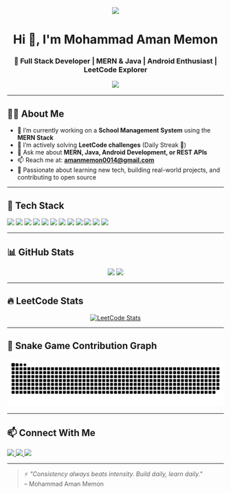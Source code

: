 <div align="center">
  <img height="150" src="https://media.giphy.com/media/M9gbBd9nbDrOTu1Mqx/giphy.gif" />
</div>

<h1 align="center">Hi 👋, I'm Mohammad Aman Memon</h1>
<h3 align="center">🚀 Full Stack Developer | MERN & Java | Android Enthusiast | LeetCode Explorer</h3>

<div align="center">
  <img src="https://profile-counter.glitch.me/Memon-Mohammad-Aman/count.svg?" />
</div>

---

## 🧑‍💻 About Me

- 🔭 I’m currently working on a **School Management System** using the **MERN Stack**  
- 🌱 I’m actively solving **LeetCode challenges** (Daily Streak 💯)  
- 💬 Ask me about **MERN, Java, Android Development, or REST APIs**  
- 📫 Reach me at: **amanmemon0014@gmail.com**  
- 🎯 Passionate about learning new tech, building real-world projects, and contributing to open source

---

## 🚀 Tech Stack

<div align="left">
  <img src="https://cdn.jsdelivr.net/gh/devicons/devicon/icons/javascript/javascript-original.svg" height="40" />
  <img src="https://cdn.jsdelivr.net/gh/devicons/devicon/icons/react/react-original.svg" height="40" />
  <img src="https://cdn.jsdelivr.net/gh/devicons/devicon/icons/nodejs/nodejs-original.svg" height="40" />
  <img src="https://cdn.jsdelivr.net/gh/devicons/devicon/icons/express/express-original.svg" height="40" />
  <img src="https://cdn.jsdelivr.net/gh/devicons/devicon/icons/mongodb/mongodb-original.svg" height="40" />
  <img src="https://cdn.jsdelivr.net/gh/devicons/devicon/icons/java/java-original.svg" height="40" />
  <img src="https://cdn.jsdelivr.net/gh/devicons/devicon/icons/androidstudio/androidstudio-original.svg" height="40" />
  <img src="https://cdn.jsdelivr.net/gh/devicons/devicon/icons/html5/html5-original.svg" height="40" />
  <img src="https://cdn.jsdelivr.net/gh/devicons/devicon/icons/css3/css3-original.svg" height="40" />
  <img src="https://cdn.jsdelivr.net/gh/devicons/devicon/icons/tailwindcss/tailwindcss-original-wordmark.svg" height="40" />
  <img src="https://cdn.jsdelivr.net/gh/devicons/devicon/icons/python/python-original.svg" height="40" />
  <img src="https://cdn.jsdelivr.net/gh/devicons/devicon/icons/c/c-original.svg" height="40" />
</div>

---

## 📊 GitHub Stats

<div align="center">
  <img src="https://github-readme-stats.vercel.app/api?username=Memon-Mohammad-Aman&show_icons=true&theme=tokyonight&hide_border=true" height="150" />
  <img src="https://github-readme-stats.vercel.app/api/top-langs/?username=Memon-Mohammad-Aman&layout=compact&theme=tokyonight&hide_border=true" height="150" />
</div>

---

## 🔥 LeetCode Stats

<div align="center">
  <a href="https://leetcode.com/lbiXlwT47l">
    <img src="https://leetcard.jacoblin.cool/lbiXlwT47l?theme=dark&font=Baloo&ext=contest" alt="LeetCode Stats" />
  </a>
</div>


---

## 🐍 Snake Game Contribution Graph

![snake gif](https://github.com/Memon-Mohammad-Aman/Memon-Mohammad-Aman/blob/output/github-snake-dark.svg)

---

## 📫 Connect With Me

<div align="left">
  <a href="mailto:amanmemon0014@gmail.com">
    <img src="https://img.shields.io/badge/Gmail-D14836?style=for-the-badge&logo=gmail&logoColor=white" />
  </a>
  <a href="https://www.linkedin.com/in/mohammad-aman-memon/" target="_blank">
    <img src="https://img.shields.io/badge/LinkedIn-blue?style=for-the-badge&logo=linkedin&logoColor=white" />
  </a>
  <a href="https://leetcode.com/lbiXlwT47l/" target="_blank">
    <img src="https://img.shields.io/badge/LeetCode-FFA116?style=for-the-badge&logo=LeetCode&logoColor=black" />
  </a>
</div>

---

> ⚡ *"Consistency always beats intensity. Build daily, learn daily."*  
> – Mohammad Aman Memon


